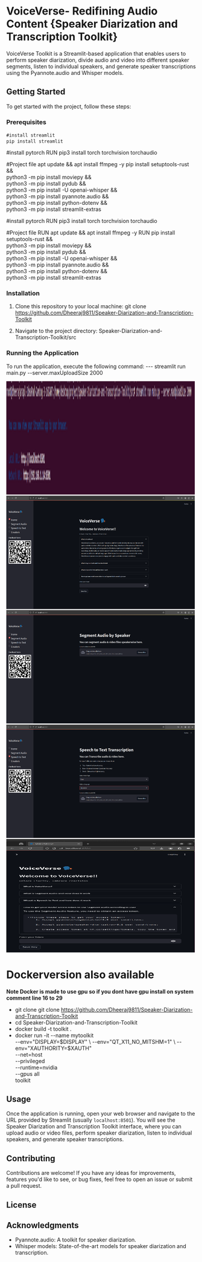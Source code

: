 ﻿# VoiceVerse- Redifining Audio Content {Speaker Diarization and Transcription Toolkit}

VoiceVerse Toolkit is a Streamlit-based application that enables users to perform speaker diarization, divide audio and video into different speaker segments, listen to individual speakers, and generate speaker transcriptions using the Pyannote.audio and Whisper models.

## Getting Started

To get started with the project, follow these steps:

### Prerequisites
    
    #install streamlit
    pip install streamlit


#install pytorch
RUN pip3 install torch torchvision torchaudio

#Project file
    apt update && apt install ffmpeg -y
    pip install setuptools-rust && \
	python3 -m pip install moviepy && \
	python3 -m pip install pydub && \
	python3 -m pip install -U openai-whisper && \
	python3 -m pip install pyannote.audio && \
	python3 -m pip install python-dotenv && \
	python3 -m pip install streamlit-extras

#install pytorch
RUN pip3 install torch torchvision torchaudio

#Project file
RUN apt update && apt install ffmpeg -y
RUN pip install setuptools-rust && \
	python3 -m pip install moviepy && \
	python3 -m pip install pydub && \
	python3 -m pip install -U openai-whisper && \
	python3 -m pip install pyannote.audio && \
	python3 -m pip install python-dotenv && \
	python3 -m pip install streamlit-extras

### Installation

1. Clone this repository to your local machine:
    git clone <https://github.com/Dheeraj9811/Speaker-Diarization-and-Transcription-Toolkit>

2. Navigate to the project directory: Speaker-Diarization-and-Transcription-Toolkit/src


### Running the Application

To run the application, execute the following command:
--- streamlit run main.py --server.maxUploadSize 2000
<!-- images of project -->
<img src="/img/projectimg1.png" alt="cmd" width="500" height="300">
<img src="/img/projectimg2.png" alt="homepage" width="500" height="300">
<img src="/img/projectimg3.png" alt="Diarization page" width="500" height="300">
<img src="/img/projectimg4.png" alt="project image" width="500" height="300">
<img src="/img/projectimg5.png" alt="mobile view" width="500" height="300">




# Dockerversion also available 
 **Note Docker is made to use gpu so if you dont have gpu install on system comment line 16 to 29**
- git clone git clone https://github.com/Dheeraj9811/Speaker-Diarization-and-Transcription-Toolkit
- cd Speaker-Diarization-and-Transcription-Toolkit
- docker build -t toolkit .
- docker run -it --name mytoolkit \
    --env="DISPLAY=$DISPLAY" \
    --env="QT_X11_NO_MITSHM=1" \
    --env="XAUTHORITY=$XAUTH" \
    --net=host \
    --privileged \
    --runtime=nvidia \
    --gpus all \
    toolkit




## Usage

Once the application is running, open your web browser and navigate to the URL provided by Streamlit (usually `localhost:8501`). You will see the Speaker Diarization and Transcription Toolkit interface, where you can upload audio or video files, perform speaker diarization, listen to individual speakers, and generate speaker transcriptions.

## Contributing

Contributions are welcome! If you have any ideas for improvements, features you'd like to see, or bug fixes, feel free to open an issue or submit a pull request.

## License



## Acknowledgments

- Pyannote.audio: A toolkit for speaker diarization.
- Whisper models: State-of-the-art models for speaker diarization and transcription.


